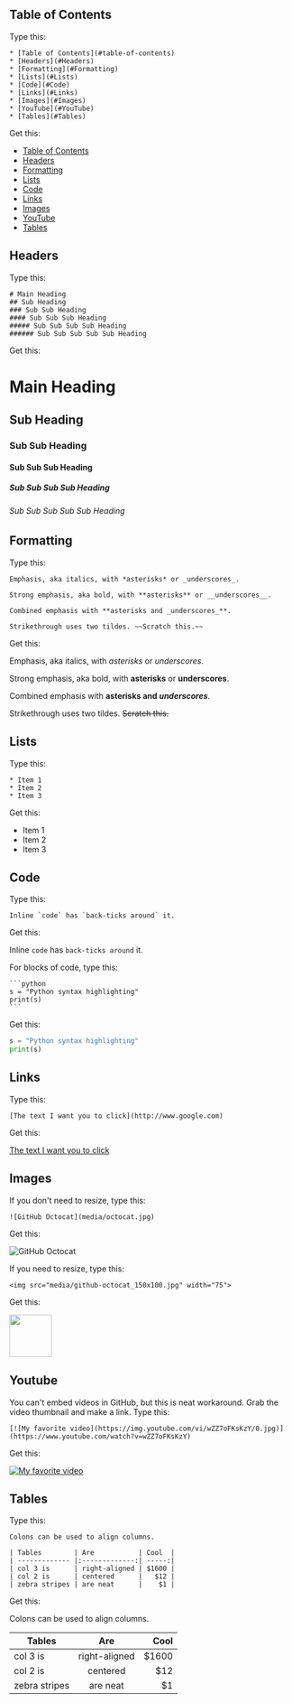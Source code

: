 ## Table of Contents

Type this:

```
* [Table of Contents](#table-of-contents)
* [Headers](#Headers)
* [Formatting](#Formatting)
* [Lists](#Lists)
* [Code](#Code)
* [Links](#Links)
* [Images](#Images)
* [YouTube](#YouTube)
* [Tables](#Tables)
```
Get this:

* [Table of Contents](#table-of-contents)
* [Headers](#Headers)
* [Formatting](#Formatting)
* [Lists](#Lists)
* [Code](#Code)
* [Links](#Links)
* [Images](#Images)
* [YouTube](#YouTube)
* [Tables](#Tables)

## Headers

Type this:

```
# Main Heading
## Sub Heading
### Sub Sub Heading
#### Sub Sub Sub Heading
##### Sub Sub Sub Sub Heading
###### Sub Sub Sub Sub Sub Heading
```

Get this:
# Main Heading
## Sub Heading
### Sub Sub Heading
#### Sub Sub Sub Heading
##### Sub Sub Sub Sub Heading
###### Sub Sub Sub Sub Sub Heading

## Formatting 

Type this:

```
Emphasis, aka italics, with *asterisks* or _underscores_.

Strong emphasis, aka bold, with **asterisks** or __underscores__.

Combined emphasis with **asterisks and _underscores_**.

Strikethrough uses two tildes. ~~Scratch this.~~
```

Get this:

Emphasis, aka italics, with *asterisks* or _underscores_.

Strong emphasis, aka bold, with **asterisks** or __underscores__.

Combined emphasis with **asterisks and _underscores_**.

Strikethrough uses two tildes. ~~Scratch this.~~

## Lists 

Type this:

```
* Item 1
* Item 2
* Item 3
```

Get this:

* Item 1
* Item 2
* Item 3

## Code

Type this:

```Inline `code` has `back-ticks around` it.```

Get this:

Inline `code` has `back-ticks around` it.

For blocks of code, type this:

    ```python
    s = "Python syntax highlighting"
    print(s)
    ```

Get this:

```python
s = "Python syntax highlighting"
print(s)
```

## Links
Type this:

```[The text I want you to click](http://www.google.com)```

Get this:

[The text I want you to click](http://www.google.com)

## Images
If you don't need to resize, type this:

```![GitHub Octocat](media/octocat.jpg)```

Get this:

![GitHub Octocat](media/octocat.jpg)

If you need to resize, type this:

```<img src="media/github-octocat_150x100.jpg" width="75">```

Get this:

<img src="media/github-octocat_150x100.jpg" width="75">

## Youtube

You can't embed videos in GitHub, but this is neat workaround.  Grab the video thumbnail and make a link.  Type this:

`[![My favorite video](https://img.youtube.com/vi/wZZ7oFKsKzY/0.jpg)](https://www.youtube.com/watch?v=wZZ7oFKsKzY)`

Get this:

[![My favorite video](https://img.youtube.com/vi/wZZ7oFKsKzY/0.jpg)](https://www.youtube.com/watch?v=wZZ7oFKsKzY)

## Tables

Type this:

```
Colons can be used to align columns.

| Tables        | Are           | Cool  |
| ------------- |:-------------:| -----:|
| col 3 is      | right-aligned | $1600 |
| col 2 is      | centered      |   $12 |
| zebra stripes | are neat      |    $1 |
```

Get this:

Colons can be used to align columns.

| Tables        | Are           | Cool  |
| ------------- |:-------------:| -----:|
| col 3 is      | right-aligned | $1600 |
| col 2 is      | centered      |   $12 |
| zebra stripes | are neat      |    $1 |
